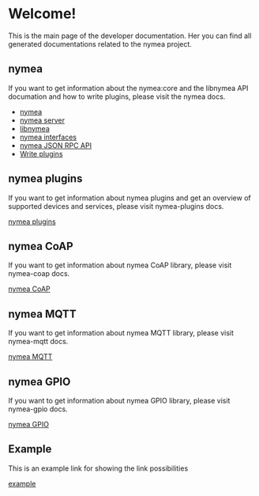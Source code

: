 # Welcome!

This is the main page of the developer documentation. Her you can find all generated documentations related to the nymea project.

## nymea

If you want to get information about the nymea:core and the libnymea API documation and how to write plugins, please visit the nymea docs.

* [nymea](nymea/index.html)
* [nymea server](nymea/nymeaserver.html)
* [libnymea](nymea/libnymea-module.html)
* [nymea interfaces](nymea/interfaces.html)
* [nymea JSON RPC API](nymea/jsonrpc.html)
* [Write plugins](nymea/write-plugins.html)

## nymea plugins

If you want to get information about nymea plugins and get an overview of supported devices and services, please visit nymea-plugins docs.

[nymea plugins](nymea-plugins/index.html)

## nymea CoAP
If you want to get information about nymea CoAP library, please visit nymea-coap docs.

[nymea CoAP](nymea-coap/index.html)

## nymea MQTT
If you want to get information about nymea MQTT library, please visit nymea-mqtt docs.

[nymea MQTT](nymea-mqtt/index.html)

## nymea GPIO
If you want to get information about nymea GPIO library, please visit nymea-gpio docs.

[nymea GPIO](nymea-gpio/index.html)

## Example

This is an example link for showing the link possibilities

[example](example.html)
